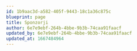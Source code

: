 ```yaml
---
id: 1b9aac3d-a582-405f-9443-18c1a36c875c
blueprint: page
title: Sponzorji
author: 6e7e9ebf-264b-4bbe-9b3b-74caa91faacf
updated_by: 6e7e9ebf-264b-4bbe-9b3b-74caa91faacf
updated_at: 1667484964
---
```

